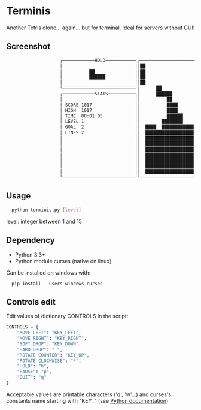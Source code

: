 # Terminis
Another Tetris clone... again... but for terminal. Ideal for servers without GUI!

## Screenshot
```bash
                    ┌────────────HOLD───────────┐┌────────────────────┐┌────────────NEXT───────────┐
                    │                           ││██                  ││                           │
                    │          ██               ││██                  ││              ██           │
                    │          ██████           ││██                  ││          ██████           │
                    │                           ││██                  ││                           │
                    └───────────────────────────┘│      ██            │└───────────────────────────┘
                    ┌────────────STATS──────────┐│      ██████        │┌──────────CONTROLS─────────┐
                    │                           ││          ██        ││                           │
                    │ SCORE 1017                ││          ████      ││ LEFT  MOVE LEFT           │
                    │ HIGH  1017                ││          ████      ││ RIGHT MOVE RIGHT          │
                    │ TIME  00:01:05            ││          ██████    ││ DOWN  SOFT DROP           │
                    │ LEVEL 1                   ││        ████████    ││ SPACE HARD DROP           │
                    │ GOAL  2                   ││  ████  ████████████││ UP    ROTATE COUNTER      │
                    │ LINES 2                   ││  ██████████████████││ *     ROTATE CLOCKWISE    │
                    │                           ││  ██████████████████││ H     HOLD                │
                    │                           ││  ██████████████████││ P     PAUSE               │
                    │                           ││  ██████████████████││ Q     QUIT                │
                    │                           ││  ██████████████████││                           │
                    │                           ││  ██████████████████││                           │
                    │                           ││  ██████████████████││                           │
                    │                           ││  ██████████████████││                           │
                    └───────────────────────────┘└────────────────────┘└───────────────────────────┘
```

## Usage
```bash
  python terminis.py [level]
```
  level: integer between 1 and 15
  
## Dependency
* Python 3.3+
* Python module curses (native on linux)

Can be installed on windows with:
```batch
  pip install --users windows-curses
```

## Controls edit
Edit values of dictionary CONTROLS in the script:
```python
CONTROLS = {
    "MOVE LEFT": "KEY_LEFT",
    "MOVE RIGHT": "KEY_RIGHT",
    "SOFT DROP": "KEY_DOWN",
    "HARD DROP": " ",
    "ROTATE COUNTER": "KEY_UP",
    "ROTATE CLOCKWISE": "*",
    "HOLD": "h",
    "PAUSE": "p",
    "QUIT": "q"
}
```
Acceptable values are printable characters ('q', 'w'...) and curses's constants name starting with "KEY_" (see [Python documentation](https://docs.python.org/3/library/curses.html?highlight=curses#constants))

